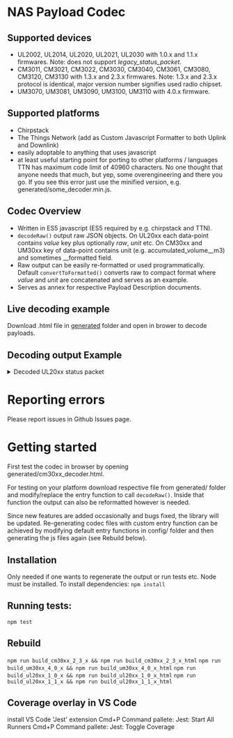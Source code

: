 # NAS Payload Codec
## Supported devices
- UL2002, UL2014, UL2020, UL2021, UL2030 with 1.0.x and 1.1.x firmwares. Note: does not support _legacy_status_packet_.
- CM3011, CM3021, CM3022, CM3030, CM3040, CM3061, CM3080, CM3120, CM3130 with 1.3.x and 2.3.x firmwares. Note: 1.3.x and 2.3.x protocol is identical, major version number signifies used radio chipset.
- UM3070, UM3081, UM3090, UM3100, UM3110 with 4.0.x firmware.

## Supported platforms
- Chirpstack
- The Things Network (add as Custom Javascript Formatter to both Uplink and Downlink)
- easily adoptable to anything that uses javascript
- at least useful starting point for porting to other platforms / languages
TTN has maximum code limit of 40960 characters. No one thought that anyone needs that much, but yep, some overengineering and there you go. If you see this error just use the minified version, e.g. generated/some_decoder.min.js.

## Codec Overview
- Written in ES5 javascript (ES5 required by e.g. chirpstack and TTN).
- `decodeRaw()` output raw JSON objects. On UL20xx each data-point contains _value_ key plus optionally _raw_, _unit_ etc. On CM30xx and UM30xx key of data-point contains unit (e.g. accumulated_volume__m3) and sometimes __formatted field.
- Raw output can be easily re-formatted or used programmatically. Default `convertToFormatted()` converts raw to compact format where _value_ and _unit_ are concatenated and serves as an example.
- Serves as annex for respective Payload Description documents.

## Live decoding example
Download .html file in [generated](https://github.com/nasys/nas-codecs/tree/main/generated) folder and open in brower to decode payloads.

## Decoding output Example
<details>
  <summary>Decoded UL20xx status packet</summary>
```
{
  "data": {
    "packet_type": "status_packet",
    "device_unix_epoch": "2020-01-14T14:49:03.000Z",
    "status": {
      "dali_error_external": "false",
      "dali_connection_error": "false",
      "ldr_on": "false",
      "dig_on": "false",
      "hardware_error": "false",
      "internal_relay_closed": "false"
      "open_drain_output_on": "false",
    },
    "downlink_rssi": "-75 dBm",
    "downlink_snr": "4 dB",
    "mcu_temperature": "21 °C",
    "analog_interfaces": {
      "voltage_alert_in_24h": "false",
      "lamp_error_alert_in_24h": "false",
      "power_alert_in_24h": "false",
      "power_factor_alert_in_24h": "false"
    },
    "ldr_value": "174",
    "profiles": [
      {
        "profile_id": "5",
        "profile_version": "5",
        "profile_override": "none",
        "dali_address_short": "dali_single_5",
        "days_active": "holiday,mon,tue,wed,thu,fri,sat,sun",
        "dimming_level": "50 %"
      },
      {
        "profile_id": "3",
        "profile_version": "3",
        "profile_override": "none",
        "dali_address_short": "dali_single_3",
        "days_active": "holiday,mon,tue,wed,thu,fri,sat,sun",
        "dimming_level": "0 %"
      }
    ]
  },
  "errors": [],
  "warnings": []
}
```  
</details>

# Reporting errors
Please report issues in Github Issues page.

# Getting started
First test the codec in browser by opening generated/cm30xx_decoder.html.

For testing on your platform download respective file from generated/ folder and modify/replace the entry function to call `decodeRaw()`. Inside that function the output can also be reformatted however is needed.

Since new features are added occasionally and bugs fixed, the library will be updated.
Re-generating codec files with custom entry function can be achieved by modifying default entry functions in config/ folder and then generating the js files again (see Rebuild below).

## Installation
Only needed if one wants to regenerate the output or run tests etc.
Node must be installed. To install dependencies:
`npm install`

## Running tests:
`npm test`

## Rebuild
`npm run build_cm30xx_2_3_x && npm run build_cm30xx_2_3_x_html`
`npm run build_um30xx_4_0_x && npm run build_um30xx_4_0_x_html`
`npm run build_ul20xx_1_0_x && npm run build_ul20xx_1_0_x_html`
`npm run build_ul20xx_1_1_x && npm run build_ul20xx_1_1_x_html`


## Coverage overlay in VS Code
install VS Code 'Jest' extension
Cmd+P Command pallete: Jest: Start All Runners 
Cmd+P Command pallete: Jest: Toggle Coverage

